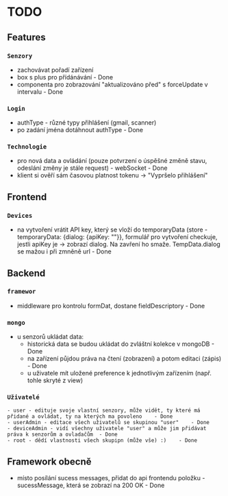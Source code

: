 # TODO

## Features
### `Senzory`
* zachovávat pořadí zařízení
* box s plus pro přídánávání		- Done
* componenta pro zobrazování "aktualizováno před" s forceUpdate v intervalu		- Done

### `Login`
* authType - různé typy přihlášení (gmail, scanner)
* po zadání jména dotáhnout authType		- Done

### `Technologie`
* pro nová data a ovládání (pouze potvrzení o úspěšné změně stavu, odeslání změny je stále request) - webSocket	- Done
* klient si ověří sám časovou platnost tokenu -> "Vypršelo přihlášení"

## Frontend
### `Devices`
* na vytvoření vrátit API key, který se vloží do temporaryData (store - temporaryData: {dialog: {apiKey: ""}}, formulář pro vytvoření checkuje, jestli apiKey je -> zobrazí dialog. Na zavření ho smaže. TempData.dialog se mažou i při zmněně url		- Done

## Backend
### `framewor`
* middleware pro kontrolu formDat, dostane fieldDescriptory	- Done

### `mongo`
* u senzorů ukládat data:
	- historická data se budou ukládat do zvláštní kolekce v mongoDB	- Done
	- na zařízení půjdou práva na čtení (zobrazení) a potom editaci (zápis)	- Done
	- u uživatele mít uložené preference k jednotlivým zařízením (např. tohle skryté z view)

### `Uživatelé`
	- user - edituje svoje vlastní senzory, může vidět, ty které má přidané a ovládat, ty na kterých ma povoleno	- Done
	- userAdmin - editace všech uživatelů se skupinou "user"	- Done
	- deviceAdmin - vidí všechny uživatele "user" a může jim přidávat práva k senzorům a ovladačům	- Done
	- root - dědí vlastnosti všech skupipn (může vše) :)	- Done

## Framework obecně
* místo posílání sucess messages, přidat do api frontendu položku - sucessMessage, která se zobrazí na 200 OK	- Done